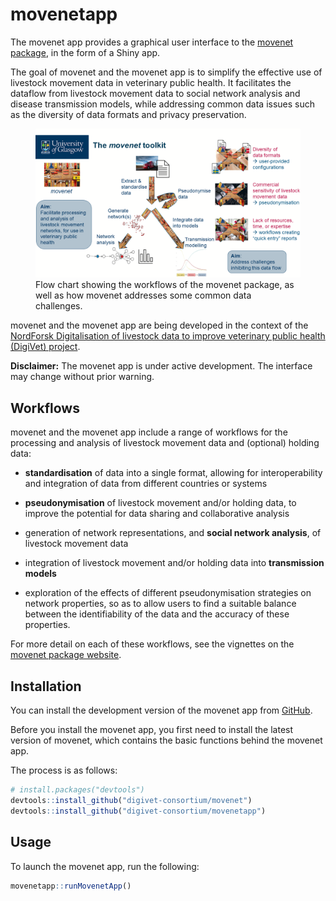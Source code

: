 
<!-- README.md is generated from README.Rmd. Please edit that file -->

# movenetapp

The movenet app provides a graphical user interface to the [movenet
package](https://digivet-consortium.github.io/movenet/), in the form of
a Shiny app.

The goal of movenet and the movenet app is to simplify the effective use
of livestock movement data in veterinary public health. It facilitates
the dataflow from livestock movement data to social network analysis and
disease transmission models, while addressing common data issues such as
the diversity of data formats and privacy preservation.

<figure>
<img src="man/figures/movenet_summary.png"
alt="Flow chart showing the workflows of the movenet package, as well as how movenet addresses some common data challenges." />
<figcaption aria-hidden="true">Flow chart showing the workflows of the
movenet package, as well as how movenet addresses some common data
challenges.</figcaption>
</figure>

movenet and the movenet app are being developed in the context of the
[NordForsk Digitalisation of livestock data to improve veterinary public
health (DigiVet)
project](https://www.nordforsk.org/projects/digitalisation-livestock-data-improve-veterinary-public-health).

**Disclaimer:** The movenet app is under active development. The
interface may change without prior warning.

## Workflows

movenet and the movenet app include a range of workflows for the
processing and analysis of livestock movement data and (optional)
holding data:

- **standardisation** of data into a single format, allowing for
  interoperability and integration of data from different countries or
  systems

- **pseudonymisation** of livestock movement and/or holding data, to
  improve the potential for data sharing and collaborative analysis

- generation of network representations, and **social network
  analysis**, of livestock movement data

- integration of livestock movement and/or holding data into
  **transmission models**

- exploration of the effects of different pseudonymisation strategies on
  network properties, so as to allow users to find a suitable balance
  between the identifiability of the data and the accuracy of these
  properties.

For more detail on each of these workflows, see the vignettes on the
[movenet package
website](https://digivet-consortium.github.io/movenet/).

## Installation

You can install the development version of the movenet app from
[GitHub](https://github.com/).

Before you install the movenet app, you first need to install the latest
version of movenet, which contains the basic functions behind the
movenet app.

The process is as follows:

``` r
# install.packages("devtools")
devtools::install_github("digivet-consortium/movenet")
devtools::install_github("digivet-consortium/movenetapp")
```

## Usage

To launch the movenet app, run the following:

``` r
movenetapp::runMovenetApp()
```
